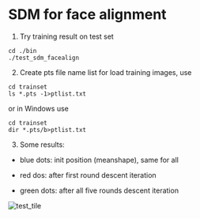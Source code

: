 # SDM for face alignment

1. Try training result on test set
~~~
cd ./bin
./test_sdm_facealign
~~~

2. Create pts file name list for load training images, use 
~~~
cd trainset
ls *.pts -1>ptlist.txt
~~~
   or in Windows use
~~~
cd trainset
dir *.pts/b>ptlist.txt
~~~

3. Some results: 

  * blue dots: init position (meanshape), same for all 

  * red dos: after first round descent iteration 

  * green dots: after all five rounds descent iteration 

![test_tile](https://github.com/wanglin193/SupervisedDescentMethod/blob/master/crop/test_tile.jpg)



